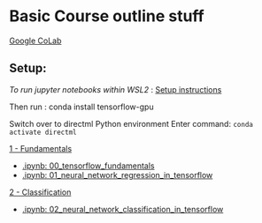 # Basic Course outline stuff 

[Google CoLab](https://colab.research.google.com/drive/)

## Setup: 

_To run jupyter notebooks within WSL2_ :
[Setup instructions](https://docs.microsoft.com/en-us/windows/ai/directml/gpu-tensorflow-wsl)

Then run :
conda install tensorflow-gpu

Switch over to directml Python environment
Enter command: `conda activate directml`

[1 - Fundamentals]("./2%20-%20Fundamentals.md")
* [.ipynb: 00_tensorflow_fundamentals]("./00_tensorflow_fundamentals.ipynb)
* [.ipynb: 01_neural_network_regression_in_tensorflow]("./01_neural_network_regression_in_tensorflow.ipynb)

[2 - Classification]("./2%20-%Classification.md")
* [.ipynb: 02_neural_network_classification_in_tensorflow]("./02_neural_network_classification_in_tensorflow.ipynb)
